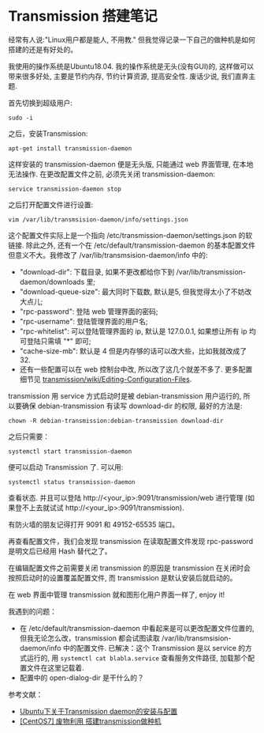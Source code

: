 # Transmission 搭建笔记

经常有人说:"Linux用户都是能人, 不用教." 但我觉得记录一下自己的做种机是如何搭建的还是有好处的。

我使用的操作系统是Ubuntu18.04. 我的操作系统是无头(没有GUI)的, 这样做可以带来很多好处, 主要是节约内存, 节约计算资源, 提高安全性. 废话少说, 我们直奔主题.

首先切换到超级用户:
        
`sudo -i`

之后，安装Transmission:
       
`apt-get install transmission-daemon`
       
这样安装的 transmission-daemon 便是无头版, 只能通过 web 界面管理, 在本地无法操作. 在更改配置文件之前, 必须先关闭 transmission-daemon:
       
`service transmission-daemon stop`

之后打开配置文件进行设置:

`vim /var/lib/transmsision-daemon/info/settings.json`

这个配置文件实际上是一个指向 /etc/transmission-daemon/settings.json 的软链接. 除此之外, 还有一个在 /etc/default/transmission-daemon 的基本配置文件但意义不大。我修改了 /var/lib/transmsision-daemon/info 中的:
* "download-dir": 下载目录, 如果不更改都给你下到 /var/lib/transmission-daemon/downloads 里;
* "download-queue-size": 最大同时下载数, 默认是5, 但我觉得太小了不妨改大点儿;
* "rpc-password": 登陆 web 管理界面的密码;
* "rpc-username": 登陆管理界面的用户名;
* "rpc-whitelist": 可以登陆管理界面的 ip, 默认是 127.0.0.1, 如果想让所有 ip 均可登陆只需填 "*" 即可;
* "cache-size-mb": 默认是 4 但是内存够的话可以改大些，比如我就改成了 32.
* 还有一些配置可以在 web 控制台中改, 所以改了这几个就差不多了. 更多配置细节见 [transmission/wiki/Editing-Configuration-Files](https://github.com/transmission/transmission/wiki/Editing-Configuration-Files).

transmission 用 service 方式启动时是被 debian-transmission 用户运行的, 所以要确保 debian-transmission 有读写 download-dir 的权限, 最好的方法是:

`chown -R debian-transmission:debian-transmission download-dir`

之后只需要：

`systemctl start transmission-daemon`

便可以启动 Transmission 了. 可以用:

`systemctl status transmission-daemon`

查看状态. 并且可以登陆 http://<your_ip>:9091/transmission/web 进行管理 (如果登不上去就试试 http://<your_ip>:9091/transmission).

有防火墙的朋友记得打开 9091 和 49152-65535 端口。

再查看配置文件，我们会发现 transmission 在读取配置文件发现 rpc-password 是明文后已经用 Hash 替代之了。

在编辑配置文件之前需要关闭 transmission 的原因是 transmission 在关闭时会按照启动时的设置覆盖配置文件, 而 transmission 是默认安装后就启动的。

在 web 界面中管理 transmission 就和图形化用户界面一样了, enjoy it!

我遇到的问题：

* 在 /etc/default/transmission-daemon 中看起来是可以更改配置文件位置的, 但我无论怎么改，transmission 都会试图读取 /var/lib/transmsision-daemon/info 中的配置文件. 已解决：这个 Transmission 是以 service 的方式运行的, 用 `systemctl cat blabla.service` 查看服务文件路径, 加载那个配置文件在这里记载着.
* 配置中的 open-dialog-dir 是干什么的？

参考文献：
* [Ubuntu下关于Transmission daemon的安装与配置](https://blog.csdn.net/stripe3385/article/details/50482996)
* [[CentOS7] 废物利用 搭建transmission做种机](http://blog.polossk.com/2017/02/transmission)
